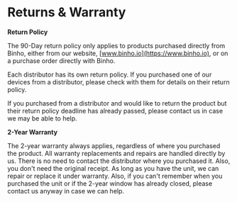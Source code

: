 # Returns & Warranty

**Return Policy**

The 90-Day return policy only applies to products purchased directly from Binho, either from our website, [www.binho.io](https://www.binho.io), or on a purchase order directly with Binho.

Each distributor has its own return policy. If you purchased one of our devices from a distributor, please check with them for details on their return policy.

If you purchased from a distributor and would like to return the product but their return policy deadline has already passed, please contact us in case we may be able to help.

**2-Year Warranty**

The 2-year warranty always applies, regardless of where you purchased the product. All warranty replacements and repairs are handled directly by us. There is no need to contact the distributor where you purchased it. Also, you don't need the original receipt. As long as you have the unit, we can repair or replace it under warranty. Also, if you can't remember when you purchased the unit or if the 2-year window has already closed, please contact us anyway in case we can help.
